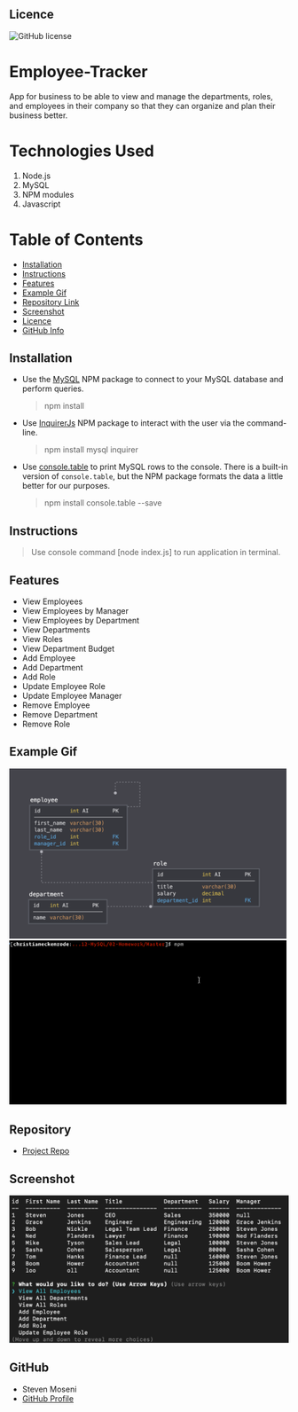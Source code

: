 ## Licence

![GitHub license](https://img.shields.io/badge/license-MIT-blue.svg)

# Employee-Tracker

App for business to be able to view and manage the departments, roles, and employees in their company so that they can organize and plan their business better.

# Technologies Used

1. Node.js
2. MySQL
3. NPM modules
4. Javascript


# Table of Contents

- [Installation](#installation)
- [Instructions](#instructions)
- [Features](#features)
- [Example Gif](#example-gif)
- [Repository Link](#Repository)
- [Screenshot](#Screenshot)
- [Licence](#Licence)
- [GitHub Info](#GitHub)

## Installation

- Use the [MySQL](https://www.npmjs.com/package/mysql) NPM package to connect to your MySQL database and perform queries.

  > npm install

- Use [InquirerJs](https://www.npmjs.com/package/inquirer/v/0.2.3) NPM package to interact with the user via the command-line.

  > npm install mysql inquirer

- Use [console.table](https://www.npmjs.com/package/console.table) to print MySQL rows to the console. There is a built-in version of `console.table`, but the NPM package formats the data a little better for our purposes.
  > npm install console.table --save

## Instructions

> Use console command [node index.js] to run application in terminal.

## Features

- View Employees
- View Employees by Manager
- View Employees by Department
- View Departments
- View Roles
- View Department Budget
- Add Employee
- Add Department
- Add Role
- Update Employee Role
- Update Employee Manager
- Remove Employee
- Remove Department
- Remove Role

## Example Gif

<img src="Assets/schema.png" width="500" />
<img src="Assets/employee-tracker.gif" width="500" />

## Repository

- [Project Repo](https://github.com/StevenMoseni/Employee-Tracker)

## Screenshot

<img src="Assets/Screen-Shot.png">


## GitHub

- Steven Moseni
- [GitHub Profile](https://github.com/StevenMoseni)


